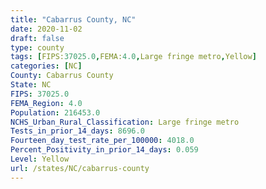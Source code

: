 ```yaml
---
title: "Cabarrus County, NC"
date: 2020-11-02
draft: false
type: county
tags: [FIPS:37025.0,FEMA:4.0,Large fringe metro,Yellow]
categories: [NC]
County: Cabarrus County
State: NC
FIPS: 37025.0
FEMA_Region: 4.0
Population: 216453.0
NCHS_Urban_Rural_Classification: Large fringe metro
Tests_in_prior_14_days: 8696.0
Fourteen_day_test_rate_per_100000: 4018.0
Percent_Positivity_in_prior_14_days: 0.059
Level: Yellow
url: /states/NC/cabarrus-county
---
```



